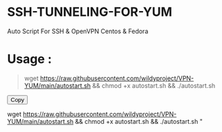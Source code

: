 # SSH-TUNNELING-FOR-YUM
Auto Script For SSH &amp; OpenVPN Centos & Fedora

# Usage :
> wget https://raw.githubusercontent.com/wildyproject/VPN-YUM/main/autostart.sh && chmod +x autostart.sh && ./autostart.sh


    
<button type="button" onclick="copy_text()">Copy</button>

    
wget https://raw.githubusercontent.com/wildyproject/VPN-YUM/main/autostart.sh && chmod +x autostart.sh && ./autostart.sh "

